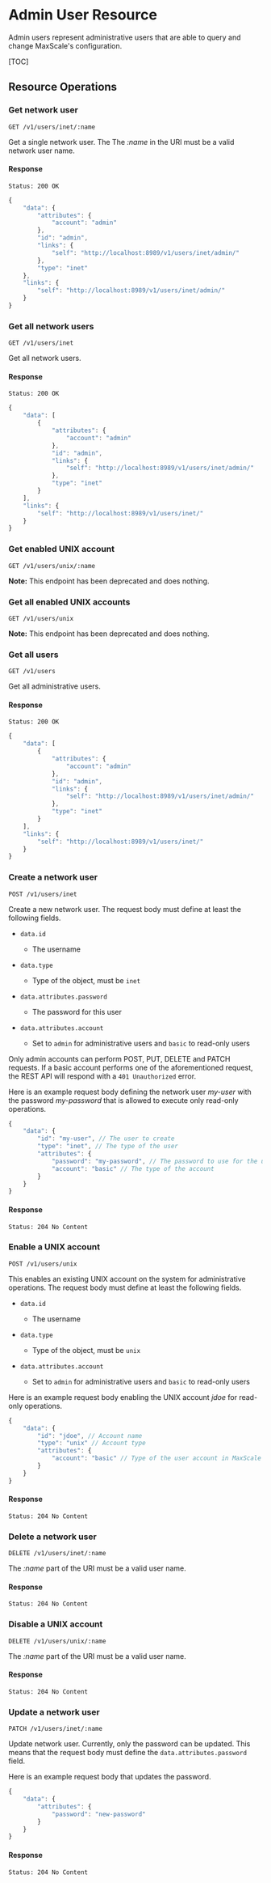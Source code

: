 # Admin User Resource

Admin users represent administrative users that are able to query and change
MaxScale's configuration.

[TOC]

## Resource Operations

### Get network user

```
GET /v1/users/inet/:name
```

Get a single network user. The The _:name_ in the URI must be a valid network
user name.

#### Response

`Status: 200 OK`

```javascript
{
    "data": {
        "attributes": {
            "account": "admin"
        },
        "id": "admin",
        "links": {
            "self": "http://localhost:8989/v1/users/inet/admin/"
        },
        "type": "inet"
    },
    "links": {
        "self": "http://localhost:8989/v1/users/inet/admin/"
    }
}
```

### Get all network users

```
GET /v1/users/inet
```

Get all network users.

#### Response

`Status: 200 OK`

```javascript
{
    "data": [
        {
            "attributes": {
                "account": "admin"
            },
            "id": "admin",
            "links": {
                "self": "http://localhost:8989/v1/users/inet/admin/"
            },
            "type": "inet"
        }
    ],
    "links": {
        "self": "http://localhost:8989/v1/users/inet/"
    }
}
```

### Get enabled UNIX account

```
GET /v1/users/unix/:name
```

**Note:** This endpoint has been deprecated and does nothing.

### Get all enabled UNIX accounts

```
GET /v1/users/unix
```

**Note:** This endpoint has been deprecated and does nothing.

### Get all users

```
GET /v1/users
```

Get all administrative users.

#### Response

`Status: 200 OK`

```javascript
{
    "data": [
        {
            "attributes": {
                "account": "admin"
            },
            "id": "admin",
            "links": {
                "self": "http://localhost:8989/v1/users/inet/admin/"
            },
            "type": "inet"
        }
    ],
    "links": {
        "self": "http://localhost:8989/v1/users/inet/"
    }
}
```

### Create a network user

```
POST /v1/users/inet
```

Create a new network user. The request body must define at least the
following fields.

* `data.id`
  * The username

* `data.type`
  * Type of the object, must be `inet`

* `data.attributes.password`
  * The password for this user

* `data.attributes.account`
  * Set to `admin` for administrative users and `basic` to read-only users

Only admin accounts can perform POST, PUT, DELETE and PATCH requests. If a basic
account performs one of the aforementioned request, the REST API will respond
with a `401 Unauthorized` error.

Here is an example request body defining the network user _my-user_ with the
password _my-password_ that is allowed to execute only read-only operations.

```javascript
{
    "data": {
        "id": "my-user", // The user to create
        "type": "inet", // The type of the user
        "attributes": {
            "password": "my-password", // The password to use for the user
            "account": "basic" // The type of the account
        }
    }
}
```

#### Response

```
Status: 204 No Content
```

### Enable a UNIX account

```
POST /v1/users/unix
```

This enables an existing UNIX account on the system for administrative
operations. The request body must define at least the following fields.

* `data.id`
  * The username

* `data.type`
  * Type of the object, must be `unix`

* `data.attributes.account`
  * Set to `admin` for administrative users and `basic` to read-only users

Here is an example request body enabling the UNIX account _jdoe_ for read-only operations.

```javascript
{
    "data": {
        "id": "jdoe", // Account name
        "type": "unix" // Account type
        "attributes": {
            "account": "basic" // Type of the user account in MaxScale
        }
    }
}
```

#### Response

```
Status: 204 No Content
```

### Delete a network user

```
DELETE /v1/users/inet/:name
```

The _:name_ part of the URI must be a valid user name.

#### Response

```
Status: 204 No Content
```

### Disable a UNIX account

```
DELETE /v1/users/unix/:name
```

The _:name_ part of the URI must be a valid user name.

#### Response

```
Status: 204 No Content
```

### Update a network user

```
PATCH /v1/users/inet/:name
```

Update network user. Currently, only the password can be updated. This
means that the request body must define the `data.attributes.password`
field.

Here is an example request body that updates the password.

```javascript
{
    "data": {
        "attributes": {
            "password": "new-password"
        }
    }
}
```

#### Response

```
Status: 204 No Content
```
